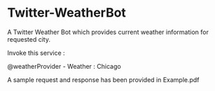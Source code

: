 # Twitter-WeatherBot
A Twitter Weather Bot which provides current weather information for requested city.

Invoke this service : 

@weatherProvider - Weather : Chicago

A sample request and response has been provided in Example.pdf
